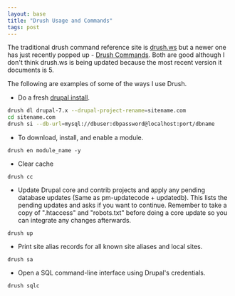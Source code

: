 ```yaml
---
layout: base
title: "Drush Usage and Commands"
tags: post
---
```


The traditional drush command reference site is [drush.ws](http://drush.ws) but a newer one has just recently popped up - [Drush Commands](http://www.drushcommands.com). Both are good although I don't think drush.ws is being updated because the most recent version it documents is 5.

The following are examples of some of the ways I use Drush.

* Do a fresh [drupal install](http://definitivedrupal.org/erratum/download-drupal-then-change-directory-not-other-way-around).

```bash
drush dl drupal-7.x --drupal-project-rename=sitename.com
cd sitename.com
drush si --db-url=mysql://dbuser:dbpassword@localhost:port/dbname
```

* To download, install, and enable a module.

`drush en module_name -y`

* Clear cache

`drush cc`

* Update Drupal core and contrib projects and apply any pending database updates (Same as pm-updatecode + updatedb). This lists the pending updates and asks if you want to continue. Remember to take a copy of ".htaccess" and "robots.txt" before doing a core update so you can integrate any changes afterwards.

`drush up`

* Print site alias records for all known site aliases and local sites.

`drush sa`

* Open a SQL command-line interface using Drupal's credentials.

`drush sqlc`


